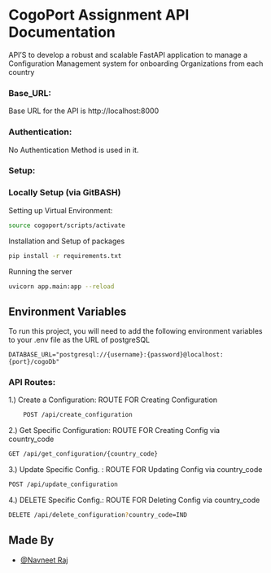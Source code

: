 
# CogoPort Assignment API Documentation

API’S to develop a robust and scalable FastAPI application to manage a 
Configuration Management system for onboarding Organizations from each country

### Base_URL: 
Base URL for the API is http://localhost:8000

### Authentication:
No Authentication Method is used in it.

### Setup:
 


### Locally Setup (via GitBASH)

Setting up Virtual Environment:
```bash
source cogoport/scripts/activate
```
Installation and Setup of packages

```bash
pip install -r requirements.txt
```

Running the server

```bash
uvicorn app.main:app --reload
```


## Environment Variables

To run this project, you will need to add the following environment variables to your .env file as the URL of postgreSQL

`DATABASE_URL="postgresql://{username}:{password}@localhost:{port}/cogoDb"` 




### API Routes:
1.) Create a Configuration: ROUTE FOR Creating Configuration
```bash 
    POST /api/create_configuration
```

2.) Get Specific Configuration: ROUTE FOR Creating Config via country_code

```bash 
GET /api/get_configuration/{country_code}
```

3.)  Update Specific Config. : ROUTE FOR Updating Config via country_code

```bash 
POST /api/update_configuration
```
4.) DELETE Specific Config.: ROUTE FOR Deleting Config via country_code
```bash
DELETE /api/delete_configuration?country_code=IND
```
## Made By

- [@Navneet Raj](https://github.com/Navneet-Raj99)

